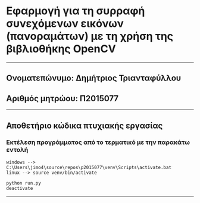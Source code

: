 # Εφαρμογή για τη συρραφή συνεχόμενων εικόνων (πανοραμάτων) με τη χρήση της βιβλιοθήκης OpenCV

---

## Ονοματεπώνυμο: Δημήτριος Τριανταφύλλου
## Αριθμός μητρώου: Π2015077

---

## Αποθετήριο κώδικα πτυχιακής εργασίας

### Εκτέλεση προγράμματος από το τερματικό με την παρακάτω εντολή

```
windows --> C:\Users\jimo4\source\repos\p2015077\venv\Scripts\activate.bat
linux --> source venv/bin/activate
```

```
python run.py
deactivate
```

---
